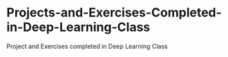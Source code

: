 # Projects-and-Exercises-Completed-in-Deep-Learning-Class
Project and Exercises completed in Deep Learning Class 
